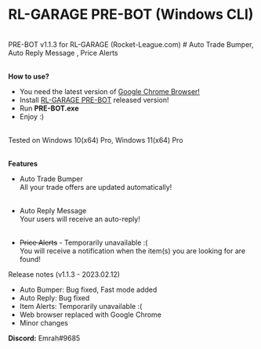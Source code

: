 <h1>RL-GARAGE PRE-BOT (Windows CLI)</h1> <br>
PRE-BOT v1.1.3 for RL-GARAGE (Rocket-League.com) # Auto Trade Bumper, Auto Reply Message , Price Alerts <br> <br>

<b>How to use?</b> <br>
- You need the latest version of <a href="https://www.google.com/chrome" target="_blank">Google Chrome Browser!</a> <br>
- Install <a href="https://github.com/mrhgvn/RL-GARAGE-PRE-BOT/releases">RL-GARAGE PRE-BOT</a> released version! <br>
- Run <b>PRE-BOT.exe</b> <br>
- Enjoy :) <br> <br>

Tested on Windows 10(x64) Pro, Windows 11(x64) Pro <br> <br>

<b>Features</b> <br>
- Auto Trade Bumper <br>
All your trade offers are updated automatically! <br> <br>

- Auto Reply Message <br>
Your users will receive an auto-reply! <br> <br>

- <strike>Price Alerts</strike> - Temporarily unavailable :( <br> 
You will receive a notification when the item(s) you are looking for are found! <br>

Release notes (v1.1.3 - 2023.02.12)
<br>
- Auto Bumper: Bug fixed, Fast mode added
- Auto Reply: Bug fixed
- Item Alerts: Temporarily unavailable :(
- Web browser replaced with Google Chrome
- Minor changes

<b>Discord:</b> Emrah#9685
